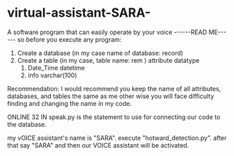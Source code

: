 # virtual-assistant-SARA-
A software program that can easily operate by your voice
------READ ME------
so before you execute any program:
1. Create a database (in my case name of database: record)
2. Create a table (in my case, table name: rem )
	   attribute 		datatype
	1. Date_Time		datetime
	2. info			varchar(100)	

Recommendation: I would recommend you keep the name of all attributes, databases, and tables the same as me other wise you will face difficulty finding and changing the name in my code.									
		

ONLINE 32 IN speak.py is the statement to use for connecting our code to the database.

my vOICE assistant's name is "SARA".
execute "hotward_detection.py".
after that say "SARA" and then our VOICE assistant will be activated.


